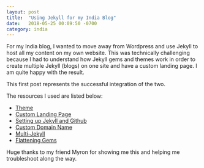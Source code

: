 ```yaml
---
layout: post
title:  "Using Jekyll for my India Blog"
date:   2018-05-25 00:09:50 -0700
category: india
---
```


For my India blog, I wanted to move away from Wordpress and use Jekyll to host all my content on my own website. This was technically challenging because I had to understand how Jekyll gems and themes work in order to create multiple Jekyll (blogs) on one site and have a custom landing page. I am quite happy with the result.

This first post represents the successful integration of the two.

The resources I used are listed below:

- [Theme](https://github.com/kamikat/jekyll-theme-kagami)
- [Custom Landing Page](https://stackoverflow.com/questions/46605882/create-custom-home-page-with-jekyll)
- [Setting up Jekyll and Github](http://jmcglone.com/guides/github-pages/)
- [Custom Domain Name](https://help.github.com/articles/quick-start-setting-up-a-custom-domain/)
- [Multi-Jekyll](https://www.garron.me/en/blog/multi-blog-site-jekyll.html)
- [Flattening Gems](https://jekyllrb.com/docs/themes/)

Huge thanks to my friend Myron for showing me this and helping me troubleshoot along the way.